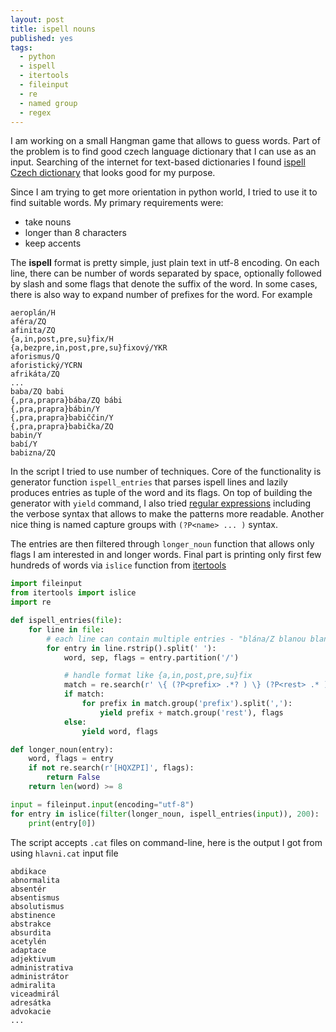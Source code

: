 ```yaml
---
layout: post
title: ispell nouns
published: yes
tags:
  - python
  - ispell
  - itertools
  - fileinput
  - re
  - named group
  - regex
---
```

I am working on a small Hangman game that allows to guess words. Part of the problem is to find good czech language dictionary that I can use as an input. Searching of the internet for text-based dictionaries I found [ispell Czech dictionary][1] that looks good for my purpose.

Since I am trying to get more orientation in python world, I tried to use it to find suitable words. My primary requirements were:

 - take nouns
 - longer than 8 characters
 - keep accents

The **ispell** format is pretty simple, just plain text in utf-8 encoding. On each line, there can be number of words separated by space, optionally followed by slash and some flags that denote the suffix of the word. In some cases, there is also way to expand number of prefixes for the word. For example

```
aeroplán/H
aféra/ZQ
afinita/ZQ
{a,in,post,pre,su}fix/H
{a,bezpre,in,post,pre,su}fixový/YKR
aforismus/Q
aforistický/YCRN
afrikáta/ZQ
...
baba/ZQ babi
{,pra,prapra}bába/ZQ bábi
{,pra,prapra}bábin/Y
{,pra,prapra}babiččin/Y
{,pra,prapra}babička/ZQ
babin/Y
babí/Y
babizna/ZQ
```

In the script I tried to use number of techniques. Core of the functionality is generator function `ispell_entries` that parses ispell lines and lazily produces entries as tuple of the word and its flags. On top of building the generator with `yield` command, I also tried [regular expressions][3] including the verbose syntax that allows to make the patterns more readable. Another nice thing is named capture groups with `(?P<name> ... )` syntax.

The entries are then filtered through `longer_noun` function that allows only flags I am interested in and longer words. Final part is printing only first few hundreds of words via `islice` function from [itertools][2]

```python
import fileinput
from itertools import islice
import re

def ispell_entries(file):
    for line in file:
        # each line can contain multiple entries - "blána/Z blanou blan blanám blanách blanami"
        for entry in line.rstrip().split(' '):
            word, sep, flags = entry.partition('/')

            # handle format like {a,in,post,pre,su}fix
            match = re.search(r' \{ (?P<prefix> .*? ) \} (?P<rest> .* )$', word, re.VERBOSE)
            if match:
                for prefix in match.group('prefix').split(','):
                    yield prefix + match.group('rest'), flags
            else:
                yield word, flags

def longer_noun(entry):
    word, flags = entry
    if not re.search(r'[HQXZPI]', flags):
        return False
    return len(word) >= 8

input = fileinput.input(encoding="utf-8")
for entry in islice(filter(longer_noun, ispell_entries(input)), 200):
    print(entry[0])
```

The script accepts `.cat` files on command-line, here is the output I got from using `hlavni.cat` input file

```
abdikace
abnormalita
absentér
absentismus
absolutismus
abstinence
abstrakce
absurdita
acetylén
adaptace
adjektivum
administrativa
administrátor
admiralita
viceadmirál
adresátka
advokacie
...
```

[1]: https://github.com/tvondra/ispell_czech
[2]: https://docs.python.org/3/library/itertools.html
[3]: https://docs.python.org/3/library/re.html
